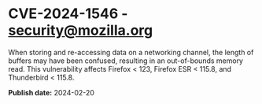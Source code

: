 # CVE-2024-1546 - security@mozilla.org

When storing and re-accessing data on a networking channel, the length of buffers may have been confused, resulting in an out-of-bounds memory read. This vulnerability affects Firefox < 123, Firefox ESR < 115.8, and Thunderbird < 115.8.

**Publish date:** 2024-02-20
